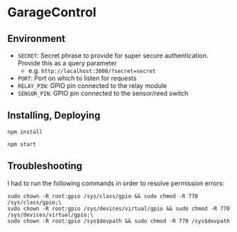 # GarageControl

## Environment
- `SECRET`: Secret phrase to provide for super secure authentication. Provide this as a query parameter
  - e.g. `http://localhost:3000/?secret=secret`
- `PORT`: Port on which to listen for requests
- `RELAY_PIN`: GPIO pin connected to the relay module
- `SENSOR_PIN`: GPIO pin connected to the sensor/reed switch

## Installing, Deploying
`npm install`

`npm start`

## Troubleshooting
I had to run the following commands in order to resolve permission errors:

```
sudo chown -R root:gpio /sys/class/gpio && sudo chmod -R 770 /sys/class/gpio;\
sudo chown -R root:gpio /sys/devices/virtual/gpio && sudo chmod -R 770 /sys/devices/virtual/gpio;\
sudo chown -R root:gpio /sys$devpath && sudo chmod -R 770 /sys$devpath
```